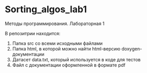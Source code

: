 # Sorting_algos_lab1
Методы программирования. Лабораторная 1

В репозитрии находится:
1. Папка src со всеми исходными файлами
2. Папка html, в которой можно найти html-версию doxygen-документации
3. Датасет data.txt, который используется в коде для тестов
4. Файл с документации оформленной в формате pdf
